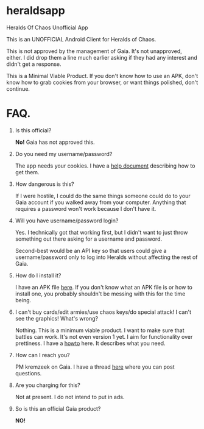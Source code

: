 heraldsapp
==========

Heralds Of Chaos Unofficial App



This is an UNOFFICIAL Android Client for Heralds of Chaos.

This is not approved by the management of Gaia.  It's not unapproved, either.  I did drop them a line much earlier asking if they had any interest and didn't get a response. 

This is a Minimal Viable Product.  If you don't know how to use an APK, don't know how to grab cookies from your browser, or want things polished, don't continue.


FAQ.
====

1. Is this official?

    **No!**  Gaia has not approved this.

2. Do you need my username/password?

    The app needs your cookies.  I have a [help document](cookies.md) describing how to get them.  

3. How dangerous is this?

    If I were hostile, I could do the same things someone could do to your Gaia account if you walked away from your computer.  Anything that requires a password won't work because I don't have it.

4. Will you have username/password login?

    Yes.  I technically got that working first, but I didn't want to just throw something out there asking for a username and password.

    Second-best would be an API key so that users could give a username/password only to log into Heralds without affecting the rest of Gaia.

5. How do I install it?

    I have an APK file <a href="thingy.apk">here</a>.  If you don't know what an APK file is or how to install one, you probably shouldn't be messing with this for the time being. 

6. I can't buy cards/edit armies/use chaos keys/do special attack!  I can't see the graphics!  What's wrong?

    Nothing.  This is a minimum viable product. I want to make sure that battles can work.  It's not even version 1 yet.  I aim for functionality over prettiness.  I have a [howto](howto.md) here.  It describes what you need.

7. How can I reach you?

    PM kremzeek on Gaia.  I have a thread [here](http://www.gaiaonline.com/forum/heralds-of-chaos/very-basic-android-client/t.85672311/) where you can post questions.

8. Are you charging for this?

    Not at present.  I do not intend to put in ads. 

9. So is this an official Gaia product?

    **NO!**


